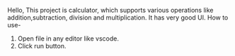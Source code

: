 Hello, This project is calculator, which supports various operations like addition,subtraction, division and multiplication.
It has very good UI.
How to use-
1. Open file in any editor like vscode.
2. Click run button.

